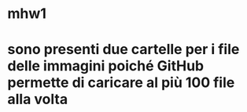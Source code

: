 # mhw1

# sono presenti due cartelle per i file delle immagini poiché GitHub permette di caricare al più 100 file alla volta
